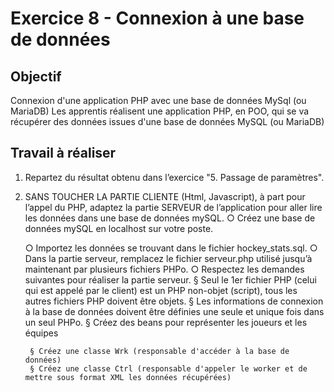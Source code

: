 # Exercice 8 - Connexion à une base de données

## Objectif
Connexion d'une application PHP avec une base de données MySql (ou MariaDB)
Les apprentis réalisent une application PHP, en POO, qui se va récupérer des données issues d'une base de données MySQL (ou MariaDB)

## Travail à réaliser

1. Repartez du résultat obtenu dans l’exercice "5. Passage de paramètres".
	
2. SANS TOUCHER LA PARTIE CLIENTE (Html, Javascript), à part pour l’appel du PHP, adaptez la partie SERVEUR de l’application pour aller lire les données dans une base de données mySQL.
	○ Créez une base de données mySQL en localhost sur votre poste.

	○ Importez les données se trouvant dans le fichier hockey_stats.sql.
	○ Dans la partie serveur, remplacez le fichier serveur.php utilisé jusqu’à maintenant par plusieurs fichiers PHPo.
	○ Respectez les demandes suivantes pour réaliser la partie serveur.
		§ Seul le 1er fichier PHP (celui qui est appelé par le client) est un PHP non-objet (script), tous les autres fichiers PHP doivent être objets.
		§ Les informations de connexion à la base de données doivent être définies une seule et unique fois dans un seul PHPo.
		§ Créez des beans pour représenter les joueurs et les équipes

		§ Créez une classe Wrk (responsable d'accéder à la base de données)
		§ Créez une classe Ctrl (responsable d'appeler le worker et de mettre sous format XML les données récupérées)
